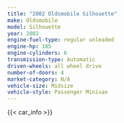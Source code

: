 ```yaml
---
title: "2002 Oldsmobile Silhouette"
make: Oldsmobile
model: Silhouette
year: 2002
engine-fuel-type: regular unleaded
engine-hp: 185
engine-cylinders: 6
transmission-type: Automatic
driven-wheels: all wheel drive
number-of-doors: 4
market-category: N/A
vehicle-size: Midsize
vehicle-style: Passenger Minivan
---
```


{{< car_info >}}
